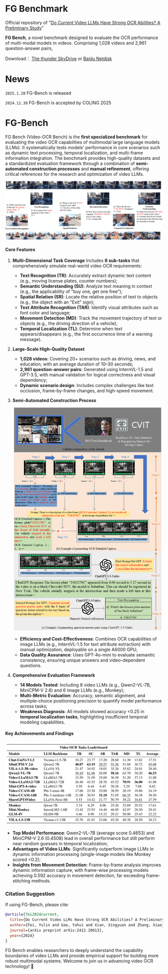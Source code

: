 # FG Benchmark

Official repository of "[Do Current Video LLMs Have Strong OCR Abilities? A Preliminary Study](https://aclanthology.org/2025.coling-main.659/)"

**FG Bench**, a novel benchmark designed to evaluate the OCR performance of multi-modal models in videos. Comprising 1,028 videos and 2,961 question-answer pairs, 

Download： [The thunder SkyDrive](https://pan.xunlei.com/s/VODLlDIq_iJCO4ol84e2t3_3A1?pwd=zjnc#) or [Baidu Netdisk](https://pan.baidu.com/s/1g56idSRa0afZiNCkg7dB9A?pwd=pyu5)

# News

`2025.1.20` FG-Bench is released

`2024.11.30`  FG-Bench is accepted by COLING 2025

# FG-Bench

FG Bench (Video-OCR Bench) is the **first specialized benchmark** for evaluating the video OCR capabilities of multimodal large language models (LLMs). It systematically tests models' performance in core scenarios such as dynamic text processing, temporal localization, and multi-frame information integration. The benchmark provides high-quality datasets and a standardized evaluation framework through a combination of **semi-automated construction processes** and **manual refinement**, offering critical references for the research and optimization of video LLMs.

![example_subtask](images/examples.png)

#### **Core Features**

1. **Multi-Dimensional Task Coverage**
   Includes **6 sub-tasks** that comprehensively simulate real-world video OCR requirements:

   - **Text Recognition (TR)**: Accurately extract dynamic text content (e.g., moving license plates, counter numbers);
   - **Semantic Understanding (SU)**: Analyze text meaning in context (e.g., the applicability of "buy one, get one free");
   - **Spatial Relation (SR)**: Locate the relative position of text to objects (e.g., the object with an "Exit" sign);
   - **Text Attribute Recognition (TAR)**: Identify visual attributes such as font color and language;
   - **Movement Detection (MD)**: Track the movement trajectory of text or objects (e.g., the driving direction of a vehicle);
   - **Temporal Localization (TL)**: Determine when text appears/disappears (e.g., the first occurrence time of a warning message).

2. **Large-Scale High-Quality Dataset**

   - **1,028 videos**: Covering 20+ scenarios such as driving, news, and education, with an average duration of 10–30 seconds;
   - **2,961 question-answer pairs**: Generated using InternVL-1.5 and GPT-3.5, with manual validation for logical correctness and visual dependency;
   - **Dynamic scenario design**: Includes complex challenges like text occlusion, frame-by-frame changes, and high-speed movement.

3. **Semi-Automated Construction Process**

   ![liuchengtu](images/process_pipline.png)

   - **Efficiency and Cost-Effectiveness**: Combines OCR capabilities of image LLMs (e.g., InternVL-1.5 for text attribute extraction) with manual optimization, deployable on a single A6000 GPU;
   - **Data Quality Assurance**: Uses GPT-4o-mini to evaluate semantic consistency, ensuring unique answers and video-dependent questions.

4. **Comprehensive Evaluation Framework**

   - **14 Models Tested**: Including 8 video LLMs (e.g., Qwen2-VL-7B, MiniCPM-V 2.6) and 6 image LLMs (e.g., Monkey);
   - **Multi-Metric Evaluation**: Accuracy, semantic alignment, and multiple-choice positioning precision to quantify model performance across tasks;
   - **Weakness Diagnosis**: All models showed accuracy <0.25 in **temporal localization tasks**, highlighting insufficient temporal modeling capabilities.

#### **Key Achievements and Findings**

![image-20250520171043781](images/results.png)

- **Top Model Performance**: Qwen2-VL-7B (average score 0.4653) and MiniCPM-V 2.6 (0.4508) lead in overall performance but still perform near random guesses in temporal localization;
- **Advantages of Video LLMs**: Significantly outperform image LLMs in dynamic information processing (single-image models like Monkey scored <0.2);
- **Insights from Movement Detection**: Frame-by-frame analysis improves dynamic information capture, with frame-wise processing models achieving 0.592 accuracy in movement detection, far exceeding frame-stitching methods.

### **Citation Suggestion**
If using FG-Bench, please cite:
```bibtex
@article{fei2024current,
  title={Do Current Video LLMs Have Strong OCR Abilities? A Preliminary Study},
  author={Fei, Yulin and Gao, Yuhui and Xian, Xingyuan and Zhang, Xiaojin and Wu, Tao and Chen, Wei},
  journal={arXiv preprint arXiv:2412.20613},
  year={2024}
}
```

FG Bench enables researchers to deeply understand the capability boundaries of video LLMs and provide empirical support for building more robust multimodal systems. Welcome to join us in advancing video OCR technology! 🚀

